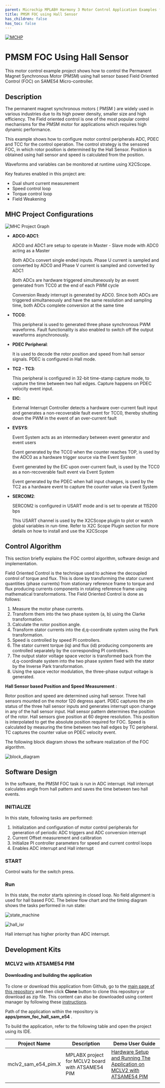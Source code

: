 ```yaml
---
parent: Microchip MPLAB® Harmony 3 Motor Control Application Examples for SAM D5x/E5x family
title: PMSM FOC using Hall Sensor
has_children: false
has_toc: false
---
```


[![MCHP](https://www.microchip.com/ResourcePackages/Microchip/assets/dist/images/logo.png)](https://www.microchip.com)

# PMSM FOC Using Hall Sensor

This motor control example project shows how to control the Permanent Magnet Synchronous Motor (PMSM) using hall sensor  based Field Oriented Control (FOC) on SAME54 Micro-controller.

## Description
The permanent magnet synchronous motors ( PMSM ) are widely used in various industries due to its high power density, smaller size and high efficiency. The Field oriented control is one of the most popular control mechanisms for the PMSM motor for applications which requires high dynamic performance.

This example shows how to configure motor control peripherals ADC, PDEC and TCC for the control operation. The control strategy is the sensored FOC, in which rotor position is determined by the Hall Sensor. Position is obtained using hall sensor and speed is calculated from the position.

Waveforms and variables can be monitored at runtime using X2CScope. 

Key features enabled in this project are:

- Dual shunt current measurement
- Speed control loop
- Torque control loop
- Field Weakening


## MHC Project Configurations

![MHC Project Graph](images/hall_foc_same54_project_graph.jpg)


- **ADC0-ADC1**: 

   ADC0 and ADC1 are setup to operate in Master - Slave mode with ADC0 acting as a Master

   Both ADCs convert single ended inputs. Phase U current is sampled and converted by ADC0 and Phase V current is sampled and converted by ADC1

   Both ADCs are hardware triggered simultaneously by an event generated from TCC0 at the end of each PWM cycle

   Conversion Ready interrupt is generated by ADC0. Since both ADCs are triggered simultaneously and have the same resolution and sampling time, both ADCs complete conversion at the same time

- **TCC0**: 

    This peripheral is used to generated three phase synchronous PWM waveforms. Fault functionality is also enabled to switch off the output waveforms asynchronously.

- **PDEC Peripheral**:

    It is used to decode the rotor position and speed from hall sensor signals. PDEC is configured in Hall mode.

- **TC2 - TC3**:

    This peripheral is configured in 32-bit time-stamp capture mode, to capture the time between two hall edges.
    Capture happens on PDEC velocity event input.

- **EIC**:

    External Interrupt Controller detects a hardware over-current fault input and generates a non-recoverable fault event for TCC0, thereby shutting down the PWM in the event of an over-current fault

- **EVSYS**:

    Event System acts as an intermediary between event generator and event users

    Event generated by the TCC0 when the counter reaches TOP, is used by the ADC0 as a hardware trigger source via the Event System

    Event generated by the EIC upon over-current fault, is used by the TCC0 as a non-recoverable fault event via Event System

    Event generated by the PDEC when hall input changes, is used by the TC2 as a hardware event to capture the counter value via Event System

- **SERCOM2**:

    SERCOM2 is configured in USART mode and is set to operate at 115200 bps

    This USART channel is used by the X2CScope plugin to plot or watch global variables in run-time. Refer to X2C Scope Plugin section for more details on how to install and use the X2CScope

## Control Algorithm

This section briefly explains the FOC control algorithm, software design and implementation. 

Field Oriented Control is the technique used to achieve the decoupled control of torque and flux. This is done by transforming the stator current quantities (phase currents) from stationary reference frame to torque and flux producing currents components in rotating reference frame using mathematical transformations. The Field Oriented Control is done as follows: 

1. Measure the motor phase currents. 
2. Transform them into the two phase system (a, b) using the Clarke transformation. 
3. Calculate the rotor position angle. 
4. Transform stator currents into the d,q-coordinate system using the Park transformation. 
5. Speed is controlled by speed PI controllers.
6. The stator current torque (iq) and flux (id) producing components are controlled separately by the corresponding PI controllers. 
7. The output stator voltage space vector is transformed back from the d,q-coordinate system into the two phase system fixed with the stator by the Inverse Park transformation. 
8. Using the space vector modulation, the three-phase output voltage is generated. 

**Hall Sensor based Position and Speed Measurement** :

Rotor position and speed are determined using hall sensor. Three hall sensors mounted on the motor 120 degress apart. PDEC captures the pin status of the three hall sensor inputs and generates interrupt upon change in any of the hall sensor input. Hall sensor pattern determines the position of the rotor. Hall sensors give position at 60 degree resolution. This position is interpolated to get the absolute position required for FOC.
Speed is calculated by measuring the time between two hall edges by TC peripheral. TC captures the counter value on PDEC velocity event. 

The following block diagram shows the software realization of the FOC algorithm.

![block_diagram](images/hall_foc_same54_block_diagram.jpg)

## Software Design

In the software, the PMSM FOC task is run in ADC interrupt. Hall interrupt calculates angle from hall pattern and saves the time between two hall events. 

### INITIALIZE
In this state, following tasks are performed:
1. Initialization and configuration of motor control peripherals for generation of periodic ADC triggers and ADC conversion interrupt
2. Current Offset measurement and calibration
3. Initialize PI controller parameters for speed and current control loops
4. Enables ADC interrupt and Hall interrupt

### START
Control waits for the switch press.

### Run
In this state, the motor starts spinning in closed loop. No field alignment is used for hall based FOC. The below flow chart and the timing diagram shows the tasks performed in run state:

![state_machine](images/hall_foc_same54_control_flow.jpg)

![hall_isr](images/hall_same54_hall_isr.jpg)

Hall interrupt has higher priority than ADC interrupt. 

## Development Kits

### MCLV2 with ATSAME54 PIM
#### Downloading and building the application

To clone or download this application from Github, go to the [main page of this repository](https://github.com/Microchip-MPLAB-Harmony/mc_apps_sam_d5x_e5x) and then click **Clone** button to clone this repository or download as zip file.
This content can also be downloaded using content manager by following these [instructions](https://github.com/Microchip-MPLAB-Harmony/contentmanager/wiki).

Path of the application within the repository is **apps/pmsm_foc_hall_sam_e54** .

To build the application, refer to the following table and open the project using its IDE.

| Project Name      | Description                                    | Demo User Guide |
| ----------------- | ---------------------------------------------- | --------------- |
| mclv2_sam_e54_pim.X | MPLABX project for MCLV2 board with ATSAME54 PIM | [Hardware Setup and Running The Application on MCLV2 with ATSAME54 PIM](../docs/mclv2_atsame54_pim_hall.md) |
||||



